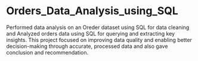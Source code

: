 # Orders_Data_Analysis_using_SQL

Performed data analysis on an Oreder dataset using SQL for data cleaning and Analyzed orders data using SQL for querying and extracting key insights.
This project focused on improving data quality and enabling better decision-making through accurate, processed data and also gave conclusion and recommendation.
